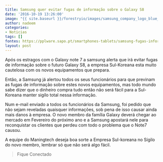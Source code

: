 ```yaml
---
title: Samsung quer evitar fugas de informação sobre o Galaxy S8
date: '2016-10-19 13:26:00'
image: "{{ site.baseurl }}/forestryio/images/samsung_company_logo_blue_white_30995_1920x1080-4.jpg"
author: nadeem
categories:
- Noticias
tags: []
fontes: https://pplware.sapo.pt/smartphones-tablets/samsung-fugas-informacao-galaxy-s8/
layout: post
---
```

Após os estragos com o Galaxy note 7 a samsung alerta que irá evitar fugas de informação sobre o futuro Galaxy S8, a empresa Sul-Koreana esta muito cautelosa com os novos equipamentos que prepara.

Então, a Samsung já alertou todos os seus funcionários para que previnam as fugas de informação sobre estes novos equipamentos, mas todo mundo sabe dizer que o dinheiro compra tudo então não será fácil para a Sul-Koreana manter sigílo total nessa informação.

Num e-mail enviado a todos os funcionários da Samsung, foi pedido que não sejam reveladas quaisquer informações, sob pena de isso causar ainda mais danos à empresa. O novo membro da família Galaxy deverá chegar ao mercado em Fevereiro do próximo ano e a Samsung apostará nele para reconquistar os clientes que perdeu com todo o problema que o Note7 causou.

A equipe do Maningtech deseja boa sorte a Empresa Sul-koreana no Sígilo do novo membro, lembrar só que não será algo fácil.

> Fique Conectado